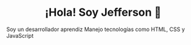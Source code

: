 <h1 align="center">¡Hola! Soy Jefferson 👋</h1>
<p>Soy un desarrollador aprendiz Manejo tecnologías como HTML, CSS y JavaScript</p>

